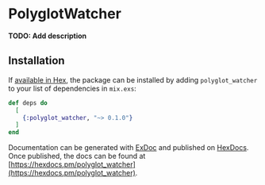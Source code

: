 # PolyglotWatcher

**TODO: Add description**

## Installation

If [available in Hex](https://hex.pm/docs/publish), the package can be installed
by adding `polyglot_watcher` to your list of dependencies in `mix.exs`:

```elixir
def deps do
  [
    {:polyglot_watcher, "~> 0.1.0"}
  ]
end
```

Documentation can be generated with [ExDoc](https://github.com/elixir-lang/ex_doc)
and published on [HexDocs](https://hexdocs.pm). Once published, the docs can
be found at [https://hexdocs.pm/polyglot_watcher](https://hexdocs.pm/polyglot_watcher).

